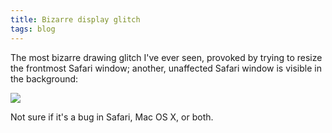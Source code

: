 ```yaml
---
title: Bizarre display glitch
tags: blog
---
```


The most bizarre drawing glitch I've ever seen, provoked by trying to resize the frontmost Safari window; another, unaffected Safari window is visible in the background:

[![](/system/images/legacy/bizarre-safari-bug-th.png)](http://wincent.com/a/about/wincent/weblog/bizarre-safari-bug.php)

Not sure if it's a bug in Safari, Mac OS X, or both.
